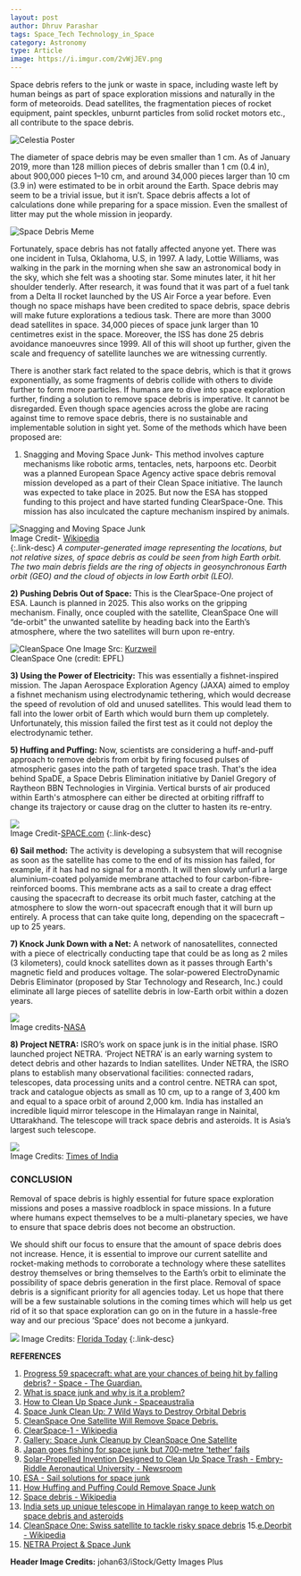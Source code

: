 ```yaml
---
layout: post
author: Dhruv Parashar
tags: Space_Tech Technology_in_Space
category: Astronomy
type: Article
image: https://i.imgur.com/2vWjJEV.png
---
```

Space debris refers to the junk or waste in space, including waste left by human beings as part of space exploration missions and naturally in the form of meteoroids. Dead satellites, the fragmentation pieces of rocket equipment, paint speckles,  unburnt particles from solid rocket motors etc., all contribute to the space debris.

![Celestia Poster]()

The diameter of space debris may be even smaller than 1 cm. As of January 2019, more than 128 million pieces of debris smaller than 1 cm (0.4 in), about 900,000 pieces 1–10 cm, and around 34,000 pieces larger than 10 cm (3.9 in) were estimated to be in orbit around the Earth.
Space debris may seem to be a trivial issue, but it isn’t. Space debris affects a lot of calculations done while preparing for a space mission. Even the smallest of litter may
put the whole mission in jeopardy.

![Space Debris Meme](https://i.imgur.com/8B6SjYnl.png)

Fortunately, space debris has not fatally affected anyone yet. There was one incident in Tulsa, Oklahoma, U.S, in 1997. A  lady, Lottie Williams, was walking in the park in the morning when she saw an astronomical body in the sky, which she felt was a  shooting star. Some minutes later, it hit her shoulder tenderly. After research, it was found that it was part of a fuel tank from a Delta II rocket launched by the US Air Force a year before.
Even though no space mishaps have been credited to space debris, space debris will make future explorations a tedious task. There are more than 3000 dead satellites in space. 34,000 pieces of space junk larger than 10 centimetres exist in the space. Moreover, the ISS has done 25 debris avoidance manoeuvres since 1999. All of this will shoot up further, given the scale and frequency of satellite launches we are witnessing currently.

There is another stark fact related to the space debris, which is that it grows exponentially, as some fragments of debris collide with others to divide further to form more particles.
If humans are to dive into space exploration further, finding a  solution to remove space debris is imperative. It cannot be disregarded.
Even though space agencies across the globe are racing against time to remove space debris, there is no sustainable and implementable solution in sight yet.  Some of the methods which have been proposed are:

1) Snagging and Moving Space Junk-
This method involves capture mechanisms like robotic arms, tentacles, nets, harpoons   etc. Deorbit was a planned European Space Agency active space debris removal mission developed as a part of their Clean Space initiative. The launch was expected to  take place in 2025.
But now the ESA has stopped funding to this project and have started funding  ClearSpace-One. This mission has also inculcated the capture mechanism inspired by animals.

![Snagging and Moving Space Junk](https://i.imgur.com/BTCnsPD.png)\
Image Credit- [Wikipedia](https://upload.wikimedia.org/wikipedia/commons/thumb/a/a1/Debris-GEO1280.jpg/1024px-Debris-GEO1280.jpg)\
{:.link-desc}
*A computer-generated image representing the  locations, but not relative sizes, of space debris as  could be seen from high Earth orbit. The two main  debris fields are the ring of objects in geosynchronous Earth orbit (GEO) and the cloud  of objects in low Earth orbit (LEO).*

**2) Pushing Debris Out of Space:**
This is the ClearSpace-One project of ESA. Launch is planned in 2025. This also works on the gripping mechanism. Finally, once coupled with the satellite, CleanSpace One will “de-orbit” the unwanted satellite by heading back into the Earth’s atmosphere, where the two satellites will burn upon re-entry.

![CleanSpace One](https://i.imgur.com/5tleFEN.png)
Image Src: [Kurzweil](https://www.kurzweilai.net/cleanspace-one-swiss-satellite-to-tackle-risky-space-debris)\
CleanSpace One (credit: EPFL)

**3) Using the Power of Electricity:**
This was essentially a fishnet-inspired mission. The Japan Aerospace Exploration Agency (JAXA)  aimed to employ a fishnet mechanism using electrodynamic tethering, which would decrease the speed of revolution of old and unused satellites. This would lead them to fall into the lower orbit of Earth which would burn them up completely.  Unfortunately, this mission failed the first test as it could not deploy the electrodynamic tether.

**5) Huffing and Puffing:**
Now, scientists are considering a huff-and-puff approach to remove debris from orbit by firing focused pulses of atmospheric gases into the path of targeted space trash.
That's the idea behind SpaDE, a Space Debris Elimination initiative by Daniel Gregory of Raytheon BBN Technologies in Virginia. Vertical bursts of air produced within Earth's atmosphere can either be directed at orbiting riffraff to change its trajectory or cause drag on the clutter to hasten its re-entry.

![](https://i.imgur.com/FxkAgX4h.png)\
Image Credit-[SPACE.com](https://www.space.com/15178-space-junk-removal-spade.html)
{:.link-desc}

**6) Sail method:**
The activity is developing a subsystem that will recognise as soon as the satellite has come to the end of its mission has failed, for example, if it has had no signal for a month. It will then slowly unfurl a large aluminium-coated polyamide  membrane attached to four carbon-fibre-reinforced booms. This membrane acts as a sail to create a drag effect causing the spacecraft to decrease its orbit much faster, catching at the atmosphere to slow the worn-out spacecraft enough that it will burn up entirely. A process that can take quite long, depending on the spacecraft – up to 25 years.

**7) Knock Junk Down with a Net:**
A network of nanosatellites, connected with a piece of electrically conducting tape that could be as long as 2 miles (3 kilometers), could knock satellites down as it passes through Earth's magnetic field and produces voltage. The solar-powered ElectroDynamic Debris Eliminator (proposed by Star Technology and Research, Inc.) could eliminate all large pieces of satellite debris in low-Earth orbit within a dozen years.


![](https://i.imgur.com/pOx1wEPh.png)\
Image credits-[NASA](https://www.nasa.gov/sites/default/files/styles/side_image/public/thumbnails/image/clean-space.jpg?itok=Gc8S0LXF)

**8) Project NETRA:**
ISRO’s work on space junk is in the initial phase. ISRO launched project NETRA. ‘Project NETRA’ is an early warning system to detect debris and other hazards to Indian satellites.
Under NETRA, the ISRO plans to establish many observational facilities: connected radars, telescopes, data processing units and a control centre. NETRA can spot, track and catalogue objects as small as 10 cm, up to a range of 3,400 km and equal to a space orbit of around 2,000 km.
India has installed an incredible liquid mirror telescope in the Himalayan range in Nainital, Uttarakhand. The telescope will track space debris and asteroids. It is Asia’s largest such telescope.

![](https://i.imgur.com/sco2PES.png)\
Image Credits: [Times of India](https://timesofindia.indiatimes.com/india/india-sets-up-unique-telescope-in-himalayan-range-to-keep-watch-on-space-debris-and-asteroids/articleshow/91966566.cms)

### CONCLUSION
Removal of space debris is highly essential for future space exploration missions and poses a massive roadblock in space missions. In a future where humans expect themselves to be a multi-planetary species, we have to ensure that space debris does not become an obstruction.

We should shift our focus to ensure that the amount of space debris does not increase. Hence, it is essential to improve our current satellite and rocket-making methods to corroborate a technology where these satellites destroy themselves or bring themselves to the Earth’s orbit to eliminate the possibility of space debris generation in the first place.
Removal of space debris is a significant priority for all agencies today. Let us hope that there will be a few sustainable solutions in the coming times which will help us get rid of it so that space exploration can go on in the future in a hassle-free way and our precious ‘Space’ does not become a junkyard.

![](https://i.imgur.com/zXX1cN4.png)
Image Credits: [Florida Today](https://www.gannett-cdn.com/-mm-/0075d16b4e9af6ae2306c300e52f124f9586f1b0/c=0-26-507-312/local/-/media/2018/05/09/Brevard/Brevard/636614745730893697-other-space-trash.jpg)
{:.link-desc}

**REFERENCES**

1. [Progress 59 spacecraft: what are your chances of being hit by falling debris? - Space - The Guardian.](https://www.theguardian.com/science/across-the-universe/2015/may/07/progress-59-spacecraft-what-are-your-chances-of-being-hit-by-falling-debris#:~:text=Even%20if%20you%20are%20hit,junk%20took%20place%20in%201997)
2. [What is space junk and why is it a problem?](https://www.nhm.ac.uk/discover/what-is-space-junk-and-why-is-it-a-problem.html)
3. [How to Clean Up Space Junk - Spaceaustralia](https://spaceaustralia.com/index.php/news/how-clean-space-junk#:~:text=Cleaning%20up%20Space%20Junk&text=Credit%3A%20NASA%2FWikimedia%20Commons.,the%20end%20of%20their%20mission)
4. [Space Junk Clean Up: 7 Wild Ways to Destroy Orbital Debris](https://www.space.com/24895-space-junk-wild-clean-up-concepts.html)
5. [CleanSpace One Satellite Will Remove Space Debris.](https://scitechdaily.com/cleanspace-one-satellite-will-remove-space-debris/#:~:text=To%20accomplish%20the%20task%2C%20scientists,will%20burn%20upon%20re%2Dentry)
6. [ClearSpace-1 - Wikipedia](https://en.wikipedia.org/wiki/ClearSpace-1)
7. [Gallery: Space Junk Cleanup by CleanSpace One Satellite](https://www.space.com/14585-photos-space-junk-cleanup-cleanspaceone-satellite.html)
8. [Japan goes fishing for space junk but 700-metre 'tether' fails](https://www.theguardian.com/science/2017/feb/06/japans-space-junk-mission-700-metre-tether-fails)
9. [Solar-Propelled Invention Designed to Clean Up Space Trash - Embry-Riddle Aeronautical University - Newsroom](https://news.erau.edu/headlines/solar-propelled-invention-designed-to-clean-up-space-trash#:~:text=A%20sail%20that%20unfurls%20itself,litter%20space%2C%20NASA%20has%20reported)
10. [ESA - Sail solutions for space junk](https://www.esa.int/Enabling_Support/Space_Engineering_Technology/Shaping_the_Future/Sail_solutions_for_space_junk)
11. [How Huffing and Puffing Could Remove Space Junk](https://www.space.com/15178-space-junk-removal-spade.html)
12. [Space debris - Wikipedia](https://en.wikipedia.org/wiki/Space_debris#:~:text=Space%20debris%20)
13. [India sets up unique telescope in Himalayan range to keep watch on space debris and asteroids](https://timesofindia.indiatimes.com/india/india-sets-up-unique-telescope-in-himalayan-range-to-keep-watch-on-space-debris-and-asteroids/articleshow/91966566.cms)
14. [CleanSpace One: Swiss satellite to tackle risky space debris](https://www.kurzweilai.net/cleanspace-one-swiss-satellite-to-tackle-risky-space-debris)
15.[e.Deorbit - Wikipedia](https://en.wikipedia.org/wiki/E.Deorbit)
16. [NETRA Project & Space Junk](https://www.drishtiias.com/daily-updates/daily-news-analysis/netra-project-space-junk)

**Header Image Credits:** johan63/iStock/Getty Images Plus